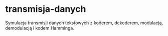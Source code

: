 # transmisja-danych

Symulacja transmisji danych tekstowych z koderem, dekoderem, modulacją, demodulacją i kodem Hamminga.

